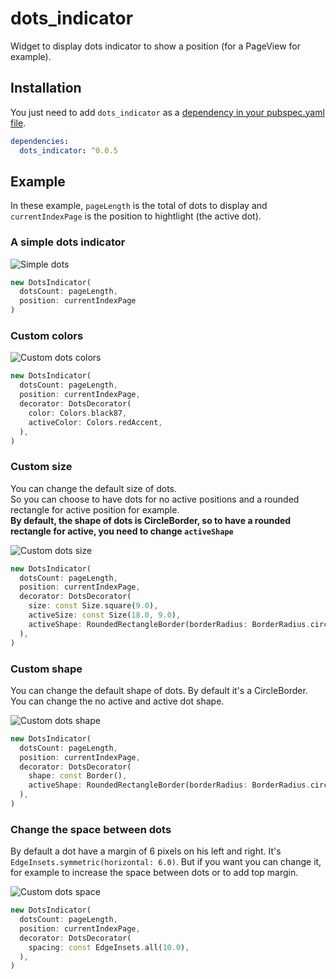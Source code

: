 # dots_indicator

Widget to display dots indicator to show a position (for a PageView for example).

## Installation

You just need to add `dots_indicator` as a [dependency in your pubspec.yaml file](https://flutter.io/using-packages/).

```yaml
dependencies:
  dots_indicator: ^0.0.5
```

## Example

In these example, `pageLength` is the total of dots to display and `currentIndexPage` is the position to hightlight (the active dot).

### A simple dots indicator

![Simple dots](https://raw.githubusercontent.com/Pyozer/dots_indicator/master/demo/normal.gif)

```dart
new DotsIndicator(
  dotsCount: pageLength,
  position: currentIndexPage
)
```

### Custom colors

![Custom dots colors](https://raw.githubusercontent.com/Pyozer/dots_indicator/master/demo/custom_color.gif)

```dart
new DotsIndicator(
  dotsCount: pageLength,
  position: currentIndexPage,
  decorator: DotsDecorator(
    color: Colors.black87,
    activeColor: Colors.redAccent,
  ),
)
```

### Custom size

You can change the default size of dots.<br />
So you can choose to have dots for no active positions and a rounded rectangle for active position for example.<br />
**By default, the shape of dots is CircleBorder, so to have a rounded rectangle for active, you need to change `activeShape`**

![Custom dots size](https://raw.githubusercontent.com/Pyozer/dots_indicator/master/demo/custom_size.gif)

```dart
new DotsIndicator(
  dotsCount: pageLength,
  position: currentIndexPage,
  decorator: DotsDecorator(
    size: const Size.square(9.0),
    activeSize: const Size(18.0, 9.0),
    activeShape: RoundedRectangleBorder(borderRadius: BorderRadius.circular(5.0)),
  ),
)
```

### Custom shape

You can change the default shape of dots. By default it's a CircleBorder.<br />
You can change the no active and active dot shape.

![Custom dots shape](https://raw.githubusercontent.com/Pyozer/dots_indicator/master/demo/custom_shape.gif)

```dart
new DotsIndicator(
  dotsCount: pageLength,
  position: currentIndexPage,
  decorator: DotsDecorator(
    shape: const Border(),
    activeShape: RoundedRectangleBorder(borderRadius: BorderRadius.circular(5.0)),
  ),
)
```

### Change the space between dots

By default a dot have a margin of 6 pixels on his left and right. It's `EdgeInsets.symmetric(horizontal: 6.0)`.
But if you want you can change it, for example to increase the space between dots or to add top margin.

![Custom dots space](https://raw.githubusercontent.com/Pyozer/dots_indicator/master/demo/custom_space.gif)

```dart
new DotsIndicator(
  dotsCount: pageLength,
  position: currentIndexPage,
  decorator: DotsDecorator(
    spacing: const EdgeInsets.all(10.0),
  ),
)
```
